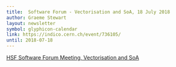 ```yaml
---
title:  Software Forum - Vectorisation and SoA, 18 July 2018
author: Graeme Stewart
layout: newsletter
symbol: glyphicon-calendar
link: https://indico.cern.ch/event/736105/
until: 2018-07-18
---
```

[HSF Software Forum Meeting, Vectorisation and SoA](https://indico.cern.ch/event/736105/)
